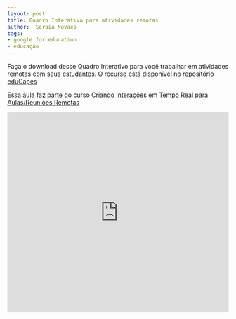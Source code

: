 ```yaml
---
layout: post
title: Quadro Interativo para atividades remotas
author:  Soraia Novaes
tags: 
- google for education
- educação
---
```


Faça o download desse Quadro Interativo para você trabalhar em atividades remotas com seus estudantes. O recurso está disponível no repositório [eduCapes](https://educapes.capes.gov.br/handle/capes/597433)

Essa aula faz parte do curso [Criando Interações em Tempo Real para Aulas/Reuniões Remotas](https://www.udemy.com/course/interacoes-em-tempo-real-para-aulas-remotas/?referralCode=0909D4D46FF702F7F830)

<iframe width="100%" height="455" src="https://www.youtube.com/embed/mP-9lMhT-F8" frameborder="0" allow="accelerometer; autoplay; clipboard-write; encrypted-media; gyroscope; picture-in-picture" allowfullscreen></iframe>
